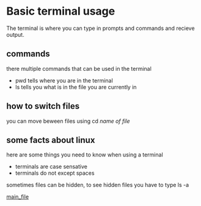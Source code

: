 # Basic terminal usage
The terminal is where you can type in prompts and commands and recieve output.

## commands
there multiple commands that can be used in the terminal

- pwd tells where you are in the terminal
- ls tells you what is in the file you are currently in

## how to switch files
you can move beween files using cd *name of file*

## some facts about linux
here are some things you need to know when using a terminal
- terminals are case sensative
- terminals do not except spaces

sometimes files can be hidden, to see hidden files you have to type ls -a

[main_file](\README.md)
